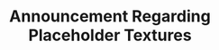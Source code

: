 ---
layout: post
title: Announcement Regarding Placeholder Textures
permalink: /compliance32x/Announcement%20Regarding%20Placeholder%20Textures
comments: true
comments-id: 32x-Texture-Removal

long_text: At Compliance, we care deeply about providing high-quality textures for Minecraft via our resource pack. Because of this, we have built a complicated voting system and strongly curated submission process to ensure that all textures added to Compliance are up to our standards. But none of this was without its flaws, and everything had to undergo a long period of iteration and feedback to reach the state where it is now.<br>Compliance started out as a temporary project, intended to replace Faithful as soon as possible. All textures in the first alpha were compiled with this in mind – some had already been made specifically for Compliance by our contributors, but the vast majority was picked up and retrieved from Faithful's only-textures channel, from artists that have joined the Compliance team since. These textures were given little to no art direction – not that it was clear what Compliance was supposed to look like back then in the first place. Most of the textures were hastily labelled as "placeholders" (even though nobody knew for sure which exact ones that included) and have lingered in the resource pack since, even after Compliance's art direction was formulated more clearly and after it became clear that it's not going to replace Faithful any time soon.<br>At the time of this announcement being posted, we will have released the rewritten Texture Guidelines for Compliance 32x. They took over a month to complete, span 22 pages and went through large amounts of edits and improvements before being finalised. This is why we have decided to enforce them retroactively, meaning that they apply to ALL textures, not just the ones added after the guidelines were published.<br>That leaves us with a whole bunch of textures that no longer comply with our texture guidelines. To increase awareness and hopefully boost artist productivity, we see it as fit to entirely remove these textures from all future versions of the pack, instead of just having them in some obscure list that nobody knows about.<br>You might say that this change is very radical. And you would be right. But we, as a team, have agreed unanimously that this measure is vital for Compliance's continued existence and quality. Yes, we know this is going to set the pack's progress back a lot, and we really can't do anything about that. But we believe in our contributors and artists, and trust that they will be motivated to fill all the gaps back in again. After all, there's no rush. We'll get there in the end!<br><br>NOTE FOR ARTISTS&#58; A lot of the removed textures are breaking the guidelines just barely, and can be simply be edited so they can be included in Compliance again. We recommend checking if editing is possible first, before starting any work.<br><br>If you are interested in the specific textures that we have decided are no longer fit for Compliance, as well as reasons why they're not, please read below.

changelog:
  Changelog:
    - Removed:
      - Blocks:
          - acacia_leaves (rule 4, isn't shaded properly)
          - bee_nest_bottom (not shaded properly, initial faithful texture)
          - bee_nest_front_honey (not shaded properly, initial faithful texture)
          - bee_nest_front (not shaded properly, initial faithful texture)
          - bee_nest_side (not shaded properly, initial faithful texture)
          - bee_nest_top (not shaded properly, initial faithful texture)
          - beehive_front_honey (not shaded properly, initial faithful texture)
          - beehive_front (not shaded properly, initial faithful texture, inconsistent with beehive_front_honey as per rule 10)
          - beehive_side (not shaded properly, initial faithful texture)
          - bone_block_top (weird upscale, possibly rule 4 break, not shaded properly)
          - cake_bottom (not shaded properly)
          - cake_inner (not shaded properly)
          - campfire_fire (not shaded properly)
          - cartography_table_side1 (parts not shaded properly)
          - cartography_table_side2 (mindless upscale, even straight up wrong in places)
          - cauldron_side (not shaded properly, weird dithering)
          - all command blocks (unnecessary 2px highlights and shades)
          - chiseled_red_sandstone (unnecessary 2px lines)
          - chiseled_sandstone (unnecessary 2px lines)
          - comparator_on (not shaded properly, large areas of a single colour)
          - comparator (not shaded properly, large areas of a single colour)
          - composter_side (not shaded properly)
          - cracked_deepslate_bricks (mindless upscale of cracks)
          - cracked_polished_blackstone_bricks (inconsistent with regular polished blackstone bricks, rule 10)
          - crimson_door_bottom (not shaded properly, large areas of a single colour)
          - crimson_door_top (not shaded properly, large areas of a single colour)
          - crying_obsidian (mindless upscale of cracks)
          - cut_red_sandstone (unnecessary 2px lines)
          - cut_sandstone (unnecessary 2px lines)
          - end_rod (not shaded properly, large areas of a single colour, mixels)
          - fern (mindless upscale, not shaded properly, initial faithful texture, inaccurate to vanilla in places)
          - glow_item_frame (colour banding, large areas of a single colour, not shaded properly)
          - glowstone (not shaded properly, incorrect colours, stairing pixels, initial faithful texture)
          - honey_block_bottom (not shaded properly, large areas of a single colour, initial faithful texture)
          - honey_block_side (not shaded properly, large areas of a single colour, initial faithful texture)
          - honey_block_top (not shaded properly, large areas of a single colour, initial faithful texture)
          - hopper_inside (inconsistent with cauldron_inner [textures are identical in vanilla])
          - jungle_door_bottom (not shaded properly, intial faithful texture)
          - jungle_door_top (not shaded properly, intial faithful texture)
          - jungle_sapling (manual upscale, not shaded properly, stairing pixels, initial faithful texture)
          - kelp_plant (not shaded properly, mixels, stairing pixels, initial faithful texture)
          - kelp (not shaded properly, initial faithful texture)
          - large_fern_bottom (not shaded properly, mindless upscale, incorrect colours, initial faithful texture)
          - large_fern_top (not shaded properly, mindless upscale, incorrect colours, initial faithful texture)
          - all candles (not shaded like proper cylindrical-type objects)
          - lime_glazed_terracotta (unnecessary 2px lines)
          - observer_back (shaded improperly)
          - observer_back_on (shaded improperly)
          - observer_front (top shaded improperly)
          - observer_side (shaded improperly)
          - observer_top (arrow shaded improperly)
          - pink_glazed_terracotta (unnecessary 2px lines)
          - all pointed dripstone (shaded improperly, inconsistent with dripstone block)
          - polished_diorite (inconsistent with vanilla, initial faithful texture)
          - polished_granite (shaded improperly, initial faithful texture)
          - red_sandstone_bottom (shaded improperly, initial faithful texture, unnecessary 2px lines at the top)
          - red_sandstone (shaded improperly, initial faithful texture, unnecessary 2px lines at the top)
          - redstone_dust_overlay (identical to vanilla, literally just transparent)
          - repeater_on (shaded improperly, initial texture)
          - repeater (shaded improperly, initial texture)
          - respawn anchor except respawn_anchor_top (because of the crying obsidian parts, will be re-added once a good crying obsidian texture is made)
          - sandstone_bottom (shaded improperly, initial faithful texture, unnecessary 2px lines at the top)
          - sandstone (shaded improperly, initial faithful texture, unnecessary 2px lines at the top)
          - all scaffolding (not shaded properly, should be shaded like other cylindrical-type objects and employ linear dithering)
          - seagrass (shaded improperly, mindless upscale, initial faithful texture)
          - shroomlight (not shaded properly, initial faithful texture)
          - soul_campfire_fire (not shaded properly, same reasons as campfire_fire)
          - spore_blossom (colour banding, not shaded properly)
          - spruce_sapling (mindless upscale, not shaded properly, initial faithful texture)
          - spruce_trapdoor (not shaded properly, not consistent with spruce_door, initial faithful texture)
          - tripwire_hook (stick not shaded properly, should be treated as a cylindrical-type object)
          - vine (not shaded properly, initial faithful texture)
          - water_flow (too many colours, not consistent with vanilla, too blurry, initial faithful texture)
          - water_overlay (identical to vanilla)
          - water_still (too many colours, not consistent with vanilla, too blurry, initial faithful texture)
      - Entities:
          - all axolotls (shaded improperly, stairing pixels, bit of colour banding)
          - all banner patterns and shield banner patterns (initial textures, weird antialiasing)
          - beacon_beam (weird dithering)
          - polarbear (shaded improperly, initial texture, colour banding)
          - all cats (shaded improperly, stairing pixels, colour banding, initial texture, probably incorrect colours)
          - chicken (shaded improperly, colour banding, initial faithful texture)
          - all cows and mooshrooms (shaded improperly, colour banding)
          - end_gateway_beam (same as beacon_beam)
          - endermite (please don't ask why we approved this texture in the first place)
          - cod (shaded improperly, probably initial texture)
          - all horses except donkey, skeleton, zombie and mule (shaded improperly, colour banding)
          - evoker_fangs (unnecessary 2px lines, shaded improperly)
          - illusioner (shaded improperly, we can reuse the clothing later though)
          - iron_golem (shaded improperly, unnecessary 2px lines, initial faithful texture)
          - all llamas (shaded improperly for the most part)
          - minecart (colour banding, shaded improperly)
          - zombified_piglin (shaded improperly, colour banding, stairing pixels)
          - white_splotched rabbit (mindless upscale of black spots)
          - sheep (shaded improperly)
          - sheep_fur (shaded improperly)
          - silverfish (shaded improperly, initial texture)
          - slime (shaded improperly, initial texture)
          - both spiders (shaded improperly, colour banding)
          - squid (colour banding, stairing pixels)
          - all villager professions except farmer (shaded improperly, colour banding)
          - all villager types except snow and plains (shaded improperly, colour banding)
          - villager (shaded improperly)
          - wandering_trader (shaded improperly, initial texture)
          - witch (shaded improperly, initial texture)
          - all wolves except collar (shaded improperly)
          - zombie (shaded improperly, colour banding, initial texture)
          - all zombie villagers except their profession level and the farmer profession (shaded improperly, colour banding)
      - Items:
          - black_dye (shaded improperly)
          - broken_elytra (shaded improperly, weird shape)
          - cauldron (shaded improperly, strange shape)
          - conduit_power (what)
          - cooked_mutton (shaded improperly, initial texture, colour banding)
          - cooked_porchop (incorrect shape, inconsistent with vanilla, initial texture)
          - dark_oak_sign (shading inconsistent with vanilla)
          - elytra (shaded improperly)
          - flint_and_steel (shaded improperly, initial texture)
          - flint (shaded improperly, initial texture)
          - glow_item_frame (shaded improperly, colour banding)
          - green_dye (shaded improperly, initial texture)
          - jungle_sign (shading inconsistent with vanilla)
          - light_gray_dye (shaded improperly, weird shapes)
          - mutton (same as cooked_mutton)
          - pointed_dripstone (same reasons as the blocks)
          - porkchop (shaded improperly, questionable shaping choices)
          - prismarine_crystals (shaded improperly, weird dithering, bad shape)
          - red_dye (bad shape)
          - spruce_sign (shading inconsistent with vanilla)
      - Misc:
          - unknown_server (identical to vanilla)
      - Status Effects:
          - hunger (shaded improperly, colour banding, stairing pixels, initial texture)
          - saturation (same as hunger)
      - Armour:
          - all armour except chainmail and netherite and turtle (not shaded properly)
single-changelog: true

---